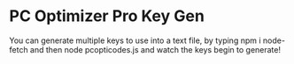 # PC Optimizer Pro Key Gen
You can generate multiple keys to use into a text file, by typing npm i node-fetch and then node pcopticodes.js and watch the keys begin to generate!
